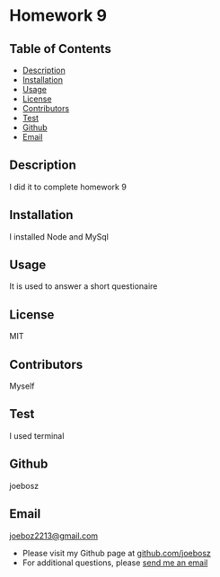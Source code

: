 # Homework 9
    
## Table of Contents
- [Description](#description)
- [Installation](#installation)
- [Usage](#usage)
- [License](#license)
- [Contributors](#contributors)
- [Test](#test)
- [Github](#github)
- [Email](#email)

    
## Description
I did it to complete homework 9
    
## Installation
I installed Node and MySql
    
## Usage
It is used to answer a short questionaire
    
## License
MIT
    
## Contributors
Myself
    
## Test
I used terminal
    
## Github
joebosz
    
## Email
joeboz2213@gmail.com
    
- Please visit my Github page at [github.com/joebosz](https://github.com/joebosz)
- For additional questions, please [send me an email](mailto:joeboz2213@gmail.com)

    
    